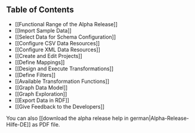 ## Table of Contents

* [[Functional Range of the Alpha Release]]
* [[Import Sample Data]]
* [[Select Data for Schema Configuration]]
 * [[Configure CSV Data Resources]]
 * [[Configure XML Data Resources]]
* [[Create and Edit Projects]]
 * [[Define Mappings]]
 * [[Design and Execute Transformations]]
 * [[Define Filters]]
 * [[Available Transformation Functions]]
* [[Graph Data Model]]
 * [[Graph Exploration]]
* [[Export Data in RDF]]
* [[Give Feedback to the Developers]]

You can also [[download the alpha release help in german|Alpha-Release-Hilfe-DE]] as PDF file.
